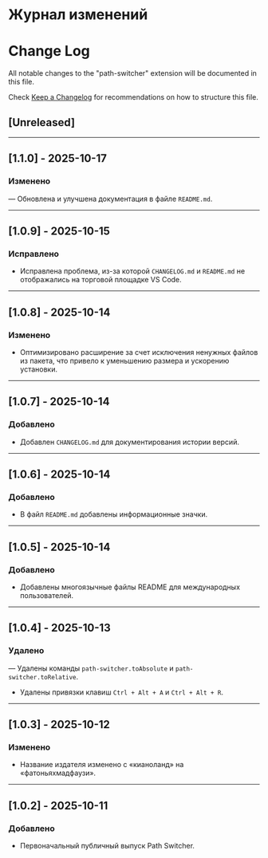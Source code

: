 # Журнал изменений

# Change Log

All notable changes to the "path-switcher" extension will be documented in this file.

Check [Keep a Changelog](http://keepachangelog.com/) for recommendations on how to structure this file.

## [Unreleased]


---

## [1.1.0] - 2025-10-17

### Изменено

— Обновлена ​​и улучшена документация в файле `README.md`.

---

## [1.0.9] - 2025-10-15

### Исправлено

- Исправлена ​​проблема, из-за которой `CHANGELOG.md` и `README.md` не отображались на торговой площадке VS Code.

---

## [1.0.8] - 2025-10-14

### Изменено

- Оптимизировано расширение за счет исключения ненужных файлов из пакета, что привело к уменьшению размера и ускорению установки.

---

## [1.0.7] - 2025-10-14

### Добавлено

- Добавлен `CHANGELOG.md` для документирования истории версий.

---

## [1.0.6] - 2025-10-14

### Добавлено

- В файл `README.md` добавлены информационные значки.

---

## [1.0.5] - 2025-10-14

### Добавлено

- Добавлены многоязычные файлы README для международных пользователей.

---

## [1.0.4] - 2025-10-13

### Удалено

— Удалены команды `path-switcher.toAbsolute` и `path-switcher.toRelative`.
- Удалены привязки клавиш `Ctrl + Alt + A` и `Ctrl + Alt + R`.

---

## [1.0.3] - 2025-10-12

### Изменено

- Название издателя изменено с «кианоланд» на «фатоньяхмадфаузи».

---

## [1.0.2] - 2025-10-11

### Добавлено

- Первоначальный публичный выпуск Path Switcher.
